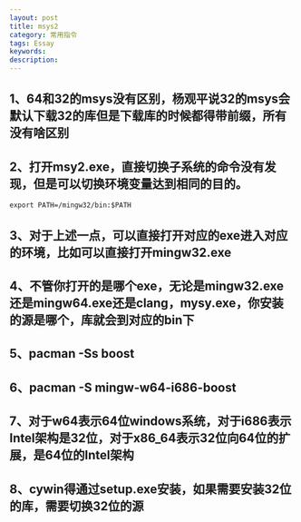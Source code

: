 ```yaml
---
layout: post
title: msys2
category: 常用指令
tags: Essay
keywords: 
description: 
---
```


## 1、64和32的msys没有区别，杨观平说32的msys会默认下载32的库但是下载库的时候都得带前缀，所有没有啥区别
## 2、打开msy2.exe，直接切换子系统的命令没有发现，但是可以切换环境变量达到相同的目的。
```
export PATH=/mingw32/bin:$PATH
```
## 3、对于上述一点，可以直接打开对应的exe进入对应的环境，比如可以直接打开mingw32.exe
## 4、不管你打开的是哪个exe，无论是mingw32.exe还是mingw64.exe还是clang，mysy.exe，你安装的源是哪个，库就会到对应的bin下
## 5、pacman -Ss boost
## 6、pacman -S mingw-w64-i686-boost
## 7、对于w64表示64位windows系统，对于i686表示Intel架构是32位，对于x86_64表示32位向64位的扩展，是64位的Intel架构
## 8、cywin得通过setup.exe安装，如果需要安装32位的库，需要切换32位的源
